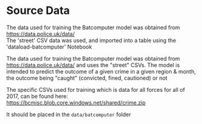 # Source Data

The data used for training the Batcomputer model was obtained from https://data.police.uk/data/  
The 'street' CSV data was used, and imported into a table using the 'dataload-batcomputer' Notebook

The data used for training the Batcomputer model was obtained from https://data.police.uk/data/ and uses the "street" CSVs. The model is intended to predict the outcome of a given crime in a given region & month, the outcome being "caught" (convicted, fined, cautioned) or not

The specific CSVs used for training which is data for all forces for all of 2017, can be found here:
https://bcmisc.blob.core.windows.net/shared/crime.zip

It should be placed in the `data/batcomputer` folder